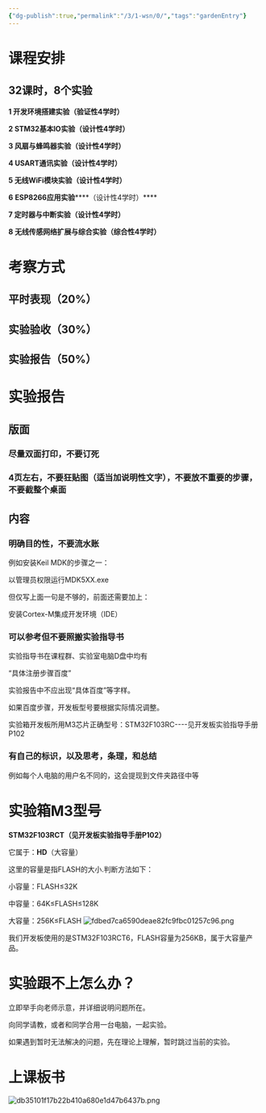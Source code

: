 ```yaml
---
{"dg-publish":true,"permalink":"/3/1-wsn/0/","tags":"gardenEntry"}
---
```



# 课程安排

## 32课时，8个实验

**1 开发环境搭建实验（验证性4学时）**

**2 STM32基本IO实验（设计性4学时）**

**3 风扇与蜂鸣器实验（设计性4学时）**

**4 USART通讯实验（设计性4学时）**

**5 无线WiFi模块实验（设计性4学时）**

**6** **ESP8266应用实验******（设计性4学时）****

**7 定时器与中断实验（设计性4学时）**

**8 无线传感网络扩展与综合实验（综合性4学时）**

# 考察方式

## 平时表现（20%）

## 实验验收（30%）

## 实验报告（50%）

# 实验报告

## 版面

### 尽量双面打印，不要订死

### 4页左右，不要狂贴图（适当加说明性文字），不要放不重要的步骤，不要截整个桌面

## 内容

### 明确目的性，不要流水账

例如安装Keil MDK的步骤之一：

以管理员权限运行MDK5XX.exe

但仅写上面一句是不够的，前面还需要加上：

安装Cortex\-M集成开发环境（IDE）

### 可以参考但不要照搬实验指导书

实验指导书在课程群、实验室电脑D盘中均有

“具体注册步骤百度”

实验报告中不应出现“具体百度”等字样。

如果百度步骤，开发板型号要根据实际情况调整。

实验箱开发板所用M3芯片正确型号：STM32F103RC\-\-\-\-见开发板实验指导手册P102

### 有自己的标识，以及思考，条理，和总结

例如每个人电脑的用户名不同的，这会提现到文件夹路径中等

# 实验箱M3型号

**STM32F103RCT（见开发板实验指导手册P102）**

它属于：**HD**（大容量）

这里的容量是指FLASH的大小.判断方法如下：

小容量：FLASH≤32K

中容量：64K≤FLASH≤128K

大容量：256K≤FLASH
![fdbed7ca6590deae82fc9fbc01257c96.png](fdbed7ca6590deae82fc9fbc01257c96.png)

我们开发板使用的是STM32F103RCT6，FLASH容量为256KB，属于大容量产品。

# 实验跟不上怎么办？

立即举手向老师示意，并详细说明问题所在。

向同学请教，或者和同学合用一台电脑，一起实验。

如果遇到暂时无法解决的问题，先在理论上理解，暂时跳过当前的实验。

# 上课板书

![db35101f17b22b410a680e1d47b6437b.png](db35101f17b22b410a680e1d47b6437b.png)
